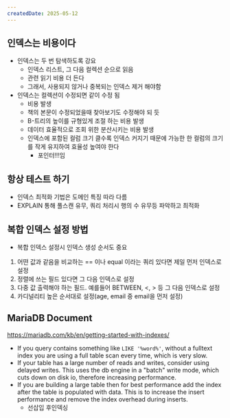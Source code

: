 ```yaml
---
createdDate: 2025-05-12
---
```

## 인덱스는 비용이다
- 인덱스는 두 번 탐색하도록 강요
	- 인덱스 리스트, 그 다음 컬렉션 순으로 읽음
	- 관련 읽기 비용 더 든다
	- 그래서, 사용되지 않거나 중복되는 인덱스 제거 해야함
- 인덱스는 컬렉션이 수정되면 같이 수정 됨
	- 비용 발생
	- 책의 본문이 수정되었을때 찾아보기도 수정해야 되 듯
	- B-트리의 높이를 규형있게 조절 하는 비용 발생
	- 데이터 효율적으로 조회 위한 분산시키는 비용 발생
	- 인덱스에 포함된 컬럼 크기 클수록 인덱스 커지기 때문에 가능한 한 컬럼의 크기를 작게 유지하여 효율성 높여야 한다
		- 포인터!!!임

## 항상 테스트 하기
- 인덱스 최적화 기법은 도메인 특징 따라 다름
- EXPLAIN 통해 풀스캔 유무, 쿼리 처리시 행의 수 유무등 파악하고 최적화

## 복합 인덱스 설정 방법
- 복합 인덱스 설정시 인덱스 생성 순서도 중요
1. 어떤 값과 같음을 비교하는 == 이나 equal 이라는 쿼리 있다면 제일 먼저 인덱스로 설정
2. 정렬에 쓰는 필드 있다면 그 다음 인덱스로 설정
3. 다중 값 출력해야 하는 필드. 예를들어 BETWEEN, <, > 등 그 다음 인덱스로 설정
4. 카디널리티 높은 순서대로 설정(age, email 중 email을 먼저 설정)


## MariaDB Document
https://mariadb.com/kb/en/getting-started-with-indexes/
- If you query contains something like `LIKE '%word%'`, without a fulltext index you are using a full table scan every time, which is very slow.
- If your table has a large number of reads and writes, consider using delayed writes. This uses the db engine in a "batch" write mode, which cuts down on disk io, therefore increasing performance.
- If you are building a large table then for best performance add the index after the table is populated with data. This is to increase the insert performance and remove the index overhead during inserts.
	- 선삽입 후인덱싱